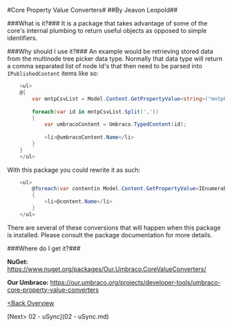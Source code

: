 #Core Property Value Converters#
##By Jeavon Leopold##

###What is it?###
It is a package that takes advantage of some of the core's internal plumbing to return useful objects as opposed to simple identifiers.

###Why should I use it?###
An example would be retrieving stored data from the multinode tree picker data type.  Normally that data type will return a comma separated list of node Id's that then need to be parsed into `IPublishedContent` items like so:

```c#
    <ul>
    @{
        var mntpCsvList = Model.Content.GetPropertyValue<string>("mntpPropertyAlias");
        
        foreach(var id in mntpCsvList.Split(','))
        {
            var umbracoContent = Umbraco.TypedContent(id);
            
            <li>@umbracoContent.Name</li>
        }
    }
    </ul>
```

With this package you could rewrite it as such:
```c#
    <ul>
        @foreach(var contentin Model.Content.GetPropertyValue<IEnumerable<IPublishedContent>>("mntpPropertyAlias"))
        {
            <li>@content.Name</li>
        }
    </ul>
```

There are several of these conversions that will happen when this package is installed.  Please consult the package documentation for more details.

###Where do I get it?###

**NuGet:** https://www.nuget.org/packages/Our.Umbraco.CoreValueConverters/

**Our Umbraco:** https://our.umbraco.org/projects/developer-tools/umbraco-core-property-value-converters

[<Back Overview](README.md)

[Next> 02 - uSync](02 - uSync.md)